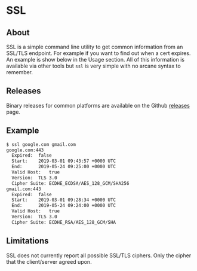 # SSL

## About

SSL is a simple command line utility to get common information from an SSL/TLS endpoint. For example if you want to find out when a cert expires. An example is show below in the Usage section. All of this information is available via other tools but `ssl` is very simple with no arcane syntax to remember.

## Releases

Binary releases for common platforms are available on the Github [releases](https://github.com/sfreiberg/ssl/releases) page.

## Example

```bash
$ ssl google.com gmail.com
google.com:443
  Expired:	false
  Start:	2019-03-01 09:43:57 +0000 UTC
  End:		2019-05-24 09:25:00 +0000 UTC
  Valid Host:	true
  Version:	TLS 3.0
  Cipher Suite:	ECDHE_ECDSA/AES_128_GCM/SHA256
gmail.com:443
  Expired:	false
  Start:	2019-03-01 09:28:34 +0000 UTC
  End:		2019-05-24 09:24:00 +0000 UTC
  Valid Host:	true
  Version:	TLS 3.0
  Cipher Suite:	ECDHE_RSA/AES_128_GCM/SHA
```

## Limitations

SSL does not currently report all possible SSL/TLS ciphers. Only the cipher that the client/server agreed upon.